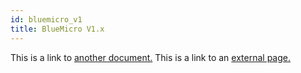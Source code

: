 ```yaml
---
id: bluemicro_v1
title: BlueMicro V1.x
---
```


This is a link to [another document.](doc3.md) This is a link to an [external page.](http://www.example.com/)
